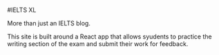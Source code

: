 #IELTS XL

More than just an IELTS blog.

This site is built around a React app that allows syudents to practice the writing section of the exam and submit their work for feedback.
